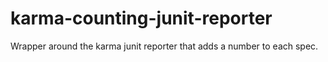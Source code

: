 # karma-counting-junit-reporter
Wrapper around the karma junit reporter that adds a number to each spec.
